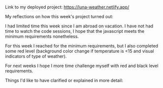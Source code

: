 Link to my deployed project: https://luna-weather.netlify.app/

My reflections on how this week's project turned out:

I had limited time this week since I am abroad on vacation. I have not had time to watch the code sessions, I hope that the javascript meets the minimum requirements nonetheless.

For this week I reached for the minimum requirements, but I also completed some red level (background color change if temperature is <15 and visual indicators of type of weather). 

For next weeks I hope I more time challenge myself with red and black level requirements. 

Things I'd like to have clarified or explained in more detail:
